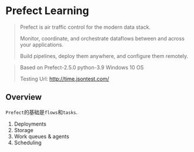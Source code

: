 # Prefect Learning

> Prefect is air traffic control for the modern data stack.
> 
> Monitor, coordinate, and orchestrate dataflows between and across your applications. 
> 
> Build pipelines, deploy them anywhere, and configure them remotely. 

> Based on Prefect-2.5.0 python-3.9 Windows 10 OS
> 
> Testing Url: http://time.jsontest.com/

## Overview

`Prefect`的基础是`flows`和`tasks`.

1. Deployments
2. Storage
3. Work queues & agents
4. Scheduling
